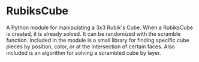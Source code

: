 # RubiksCube

A Python module for manipulating a 3x3 Rubik's Cube. When a RubiksCube is created, it is already solved. It can be randomized with the scramble function. Included in the module is a small library for finding specific cube pieces by position, color, or at the intersection of certain faces. Also included is an algorithm for solving a scrambled cube by layer.
